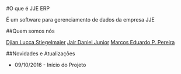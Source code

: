 #O que é JJE ERP

É um software para gerenciamento de dados da empresa JJE

##Quem somos nós

[Djian Lucca Stiegelmaier](https://github.com/djianlucca)
[Jair Daniel Junior](https://github.com/jairdj)
[Marcos Eduardo P. Pereira](https://github.com/etternum)

##Novidades e Atualizações

* 09/10/2016 - Início do Projeto
